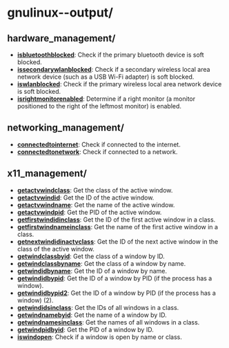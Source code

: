 
# gnulinux--output/

## hardware_management/

* [**isbluetoothblocked**](hardware_management/isbluetoothblocked): Check if the primary bluetooth device is soft blocked.
* [**issecondarywlanblocked**](hardware_management/issecondarywlanblocked): Check if a secondary wireless local area network device (such as a USB Wi-Fi adapter) is soft blocked.
* [**iswlanblocked**](hardware_management/iswlanblocked): Check if the primary wireless local area network device is soft blocked.
* [**isrightmonitorenabled**](hardware_management/isrightmonitorenabled): Determine if a right monitor (a monitor positioned to the right of the leftmost monitor) is enabled.

## networking_management/

* [**connectedtointernet**](networking_management/connectedtointernet): Check if connected to the internet.
* [**connectedtonetwork**](networking_management/connectedtonetwork): Check if connected to a network.

## x11_management/

* [**getactvwindclass**](x11_management/getactvwindclass): Get the class of the active window.
* [**getactvwindid**](x11_management/getactvwindid): Get the ID of the active window.
* [**getactvwindname**](x11_management/getactvwindname): Get the name of the active window.
* [**getactvwindpid**](x11_management/getactvwindpid): Get the PID of the active window.
* [**getfirstwindidinclass**](x11_management/getfirstwindidinclass): Get the ID of the first active window in a class.
* [**getfirstwindnameinclass**](x11_management/getfirstwindnameinclass): Get the name of the first active window in a class.
* [**getnextwindidinactvclass**](x11_management/getnextwindidinactvclass): Get the ID of the next active window in the class of the active window.
* [**getwindclassbyid**](x11_management/getwindclassbyid): Get the class of a window by ID.
* [**getwindclassbyname**](x11_management/getwindclassbyname): Get the class of a window by name.
* [**getwindidbyname**](x11_management/getwindidbyname): Get the ID of a window by name.
* [**getwindidbypid**](x11_management/getwindidbypid): Get the ID of a window by PID (if the process has a window).
* [**getwindidbypid2**](x11_management/getwindidbypid2): Get the ID of a window by PID (if the process has a window) (2).
* [**getwindidsinclass**](x11_management/getwindidsinclass): Get the IDs of all windows in a class.
* [**getwindnamebyid**](x11_management/getwindnamebyid): Get the name of a window by ID.
* [**getwindnamesinclass**](x11_management/getwindnamesinclass): Get the names of all windows in a class.
* [**getwindpidbyid**](x11_management/getwindpidbyid): Get the PID of a window by ID.
* [**iswindopen**](x11_management/iswindopen): Check if a window is open by name or class.

